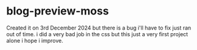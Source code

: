 # blog-preview-moss
Created it on 3rd December 2024 but there is a bug i'll have to fix just ran out of time.
i did a very bad job in the css but this just a very first project alone i hope i improve.
